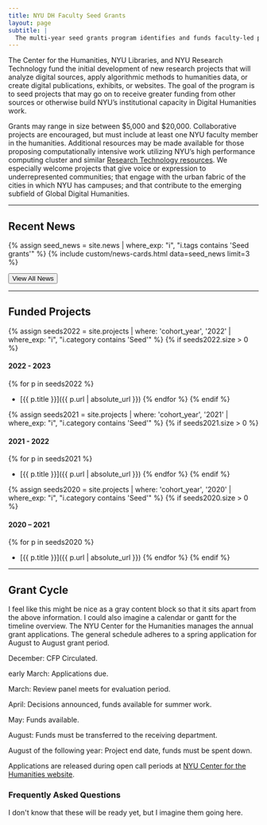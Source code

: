 ```yaml
---
title: NYU DH Faculty Seed Grants
layout: page
subtitle: |
  The multi-year seed grants program identifies and funds faculty-led projects that creatively bridge humanistic scholarship with new forms of computation, digital publishing, and digitization.
---
```


The Center for the Humanities, NYU Libraries, and NYU Research Technology fund the initial development of new research projects that will analyze digital sources, apply algorithmic methods to humanities data, or create digital publications, exhibits, or websites. The goal of the program is to seed projects that may go on to receive greater funding from other sources or otherwise build NYU’s institutional capacity in Digital Humanities work.

Grants may range in size between $5,000 and $20,000. Collaborative projects are encouraged, but must include at least one NYU faculty member in the humanities. Additional resources may be made available for those proposing computationally intensive work utilizing NYU’s high performance computing cluster and similar [Research Technology resources](https://www.nyu.edu/research/navigating-research-technology.html). We especially welcome projects that give voice or expression to underrepresented communities; that engage with the urban fabric of the cities in which NYU has campuses; and that contribute to the emerging subfield of Global Digital Humanities.

<hr>

## Recent News

{% assign seed_news = site.news | where_exp: "i", "i.tags contains 'Seed grants'" %}
{% include custom/news-cards.html data=seed_news limit=3 %}
<p class="has-text-centered">
  <a href="{{ '/news' | absolute_url }}">
    <button class="button is-medium is-info">View All News</button>
  </a>
</p>

<hr>

## Funded Projects

{% assign seeds2022 = site.projects | where: 'cohort_year', '2022' | where_exp: "i", "i.category contains 'Seed'" %}
{% if seeds2022.size > 0 %}
#### 2022 - 2023
{% for p in seeds2022 %}
- [{{ p.title }}]({{ p.url | absolute_url }})
{% endfor %}
{% endif %}

{% assign seeds2021 = site.projects | where: 'cohort_year', '2021' | where_exp: "i", "i.category contains 'Seed'" %}
{% if seeds2021.size > 0 %}
#### 2021 - 2022
{% for p in seeds2021 %}
- [{{ p.title }}]({{ p.url | absolute_url }})
{% endfor %}
{% endif %}

{% assign seeds2020 = site.projects | where: 'cohort_year', '2020' | where_exp: "i", "i.category contains 'Seed'" %}
{% if seeds2020.size > 0 %}
#### 2020 – 2021
{% for p in seeds2020 %}
- [{{ p.title }}]({{ p.url | absolute_url }})
{% endfor %}
{% endif %}

<hr>

## Grant Cycle

I feel like this might be nice as a gray content block so that it sits apart from the above information. I could also imagine a calendar or gantt for the timeline overview.
The NYU Center for the Humanities manages the annual grant applications. The general schedule adheres to a spring application for August to August grant period.

December: CFP Circulated.

early March: Applications due.

March: Review panel meets for evaluation period.

April: Decisions announced, funds available for summer work.

May: Funds available.

August: Funds must be transferred to the receiving department.

August of the following year: Project end date, funds must be spent down.

Applications are released during open call periods at [NYU Center for the Humanities website](https://nyuhumanities.org/opportunity/digital-humanities-seed-grants/).

### Frequently Asked Questions
I don't know that these will be ready yet, but I imagine them going here.
